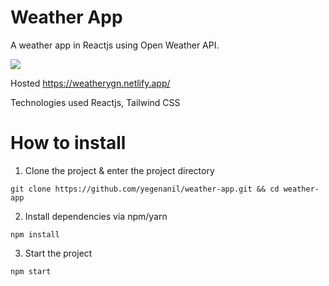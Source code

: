 # Weather App
A weather app in Reactjs using Open Weather API.

<img src="https://user-images.githubusercontent.com/60621490/168295006-21dc0a4d-6c0a-4de6-aafd-4a5c17a9ebaa.png" />

Hosted
https://weatherygn.netlify.app/

Technologies used
Reactjs, Tailwind CSS

# How to install

1. Clone the project & enter the project directory
```
git clone https://github.com/yegenanil/weather-app.git && cd weather-app
```
2. Install dependencies via npm/yarn
```
npm install
```
3. Start the project
```
npm start
```
